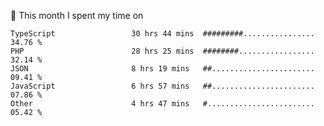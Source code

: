 📅 This month I spent my time on

<!--START_SECTION:waka-->

```text
TypeScript                 30 hrs 44 mins  #########................   34.76 %
PHP                        28 hrs 25 mins  ########.................   32.14 %
JSON                       8 hrs 19 mins   ##.......................   09.41 %
JavaScript                 6 hrs 57 mins   ##.......................   07.86 %
Other                      4 hrs 47 mins   #........................   05.42 %
```

<!--END_SECTION:waka-->

